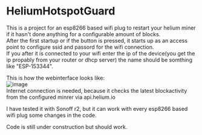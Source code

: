 # HeliumHotspotGuard
 This is a project for an esp8266 based wifi plug to restart your helium miner if it hasn't done anything for a configurable amount of blocks.  
 After the first startup or if the button is pressed, it starts up as an access point to configure ssid and passord for the wifi connection.  
 If you after it is connected to your wifi enter the ip of the device(you get the ip propably from your router or dhcp server) the name should be somthing like "ESP-153344".  
   
This is how the webinterface looks like:  
![image](https://user-images.githubusercontent.com/84288274/174502670-345026aa-2d6d-44ce-99d1-3079db3ca103.png)  
 Internet connection is needed, because it checks the latest blockactivity from the configured minrer via api.helium.io  
   
 I have tested it with Sonoff r2, but it can work with every esp8266 based wifi plug some changes in the code.  

Code is still under construction but should work.
